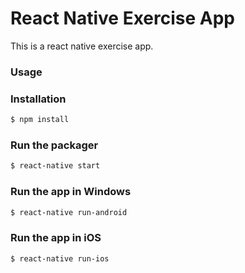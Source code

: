 # React Native Exercise App

This is a react native exercise app.

### Usage

### Installation

```sh
$ npm install
```

### Run the packager

```sh
$ react-native start
```
### Run the app in Windows

```sh
$ react-native run-android
```

### Run the app in iOS

```sh
$ react-native run-ios
```
